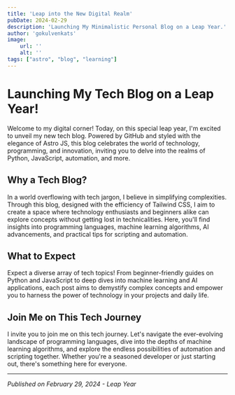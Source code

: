 ```yaml
---
title: 'Leap into the New Digital Realm'
pubDate: 2024-02-29
description: 'Launching My Minimalistic Personal Blog on a Leap Year.'
author: 'gokulvenkats'
image:
    url: ''
    alt: ''
tags: ["astro", "blog", "learning"]
---
```


# Launching My Tech Blog on a Leap Year!

Welcome to my digital corner! Today, on this special leap year, I'm excited to unveil my new tech blog. Powered by GitHub and styled with the elegance of Astro JS, this blog celebrates the world of technology, programming, and innovation, inviting you to delve into the realms of Python, JavaScript, automation, and more.

## Why a Tech Blog?

In a world overflowing with tech jargon, I believe in simplifying complexities. Through this blog, designed with the efficiency of Tailwind CSS, I aim to create a space where technology enthusiasts and beginners alike can explore concepts without getting lost in technicalities. Here, you'll find insights into programming languages, machine learning algorithms, AI advancements, and practical tips for scripting and automation.

## What to Expect

Expect a diverse array of tech topics! From beginner-friendly guides on Python and JavaScript to deep dives into machine learning and AI applications, each post aims to demystify complex concepts and empower you to harness the power of technology in your projects and daily life.

## Join Me on This Tech Journey

I invite you to join me on this tech journey. Let's navigate the ever-evolving landscape of programming languages, dive into the depths of machine learning algorithms, and explore the endless possibilities of automation and scripting together. Whether you're a seasoned developer or just starting out, there's something here for everyone.

---

*Published on February 29, 2024 - Leap Year*
